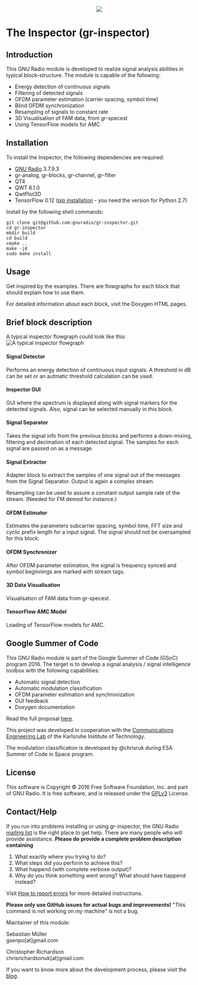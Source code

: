 <div align="center">

<img src="https://github.com/gnuradio/gr-inspector/blob/master/docs/doxygen/images/logo_body_big.png" />

</div>

# The Inspector (gr-inspector)

## Introduction
This GNU Radio module is developed to realize signal analysis abilities in typical block-structure. The module is capable of the following:
- Energy detection of continuous signals
- Filtering of detected signals
- OFDM parameter estimation (carrier spacing, symbol time)
- Blind OFDM synchronization
- Resampling of signals to constant rate
- 3D Visualisation of FAM data, from gr-specest
- Using TensorFlow models for AMC

## Installation

To install the Inspector, the following dependencies are required:

- [GNU Radio](https://github.com/gnuradio/gnuradio) 3.7.9.3
- gr-analog, gr-blocks, gr-channel, gr-filter
- QT4
- QWT 6.1.0
- QwtPlot3D
- TensorFlow 0.12 ([pip installation](https://www.tensorflow.org/get_started/os_setup#pip_installation) - you need the version for Python 2.7)

Install by the following shell commands:

```
git clone git@github.com:gnuradio/gr-inspector.git
cd gr-inspector
mkdir build
cd build
cmake ..
make -j4
sudo make install
```

## Usage
Get inspired by the examples. There are flowgraphs for each block that should explain how to use them.

For detailed information about each block, visit the Doxygen HTML pages.
## Brief block description

A typical inspector flowgraph could look like this:
![A typical inspector flowgraph](https://grinspector.files.wordpress.com/2016/05/decentral.png)

#### Signal Detector
Performs an energy detection of continuous input signals. A threshold in dB can be set or an autmatic threshold calculation can be used.

#### Inspector GUI
GUI where the spectrum is displayed along with signal markers for the detected signals. Also, signal can be selected manually in this block.

#### Signal Separator
Takes the signal info from the previous blocks and performs a down-mixing, filtering and decimation of each detected signal. The samples for each signal are passed on as a message.

#### Signal Extractor
Adapter block to extract the samples of one signal out of the messages from the Signal Separator. Output is again a complex stream.

Resampling can be used to assure a constant output sample rate of the stream. (Needed for FM demod for instance.)

#### OFDM Estimator
Estimates the parameters subcarrier spacing, symbol time, FFT size and cyclic prefix length for a input signal. The signal should not be oversampled for this block.

#### OFDM Synchronizer
After OFDM parameter estimation, the signal is frequency synced and symbol beginnings are marked with stream tags.

#### 3D Data Visualisation
Visualisation of FAM data from gr-specest.

#### TensorFlow AMC Model
Loading of TensorFlow models for AMC.

## Google Summer of Code
This GNU Radio module is part of the Google Summer of Code (GSoC) program 2016. The target is to develop a signal analysis / signal intelligence toolbox with the following capabilities:

- Automatic signal detection
- Automatic modulation classification
- OFDM parameter estimation and synchronization
- GUI feedback
- Doxygen documentation

Read the full proposal [here](https://github.com/sbmueller/gsoc-proposal/blob/master/sigint-proposal.pdf).

This project was developed in cooperation with the [Communications Engineering Lab](http://www.cel.kit.edu/) of the Karlsruhe Institute of Technology.

The modulation classification is developed by @chrisruk during ESA Summer of Code in Space program.

## License
This software is Copyright © 2016 Free Software Foundation, Inc. and part of GNU Radio. It is free software, and is released under the [GPLv3](https://www.gnu.org/licenses/gpl-3.0.en.html) License.

## Contact/Help
If you run into problems installing or using gr-inspector, the GNU Radio [mailing list](https://wiki.gnuradio.org/index.php/MailingLists) is the right place to get help. There are many people who will provide assistance. **Please do provide a complete problem description containing**

1. What exactly where you trying to do?
2. What steps did you perform to achieve this?
3. What happend (with complete verbose output)?
4. Why do you think something went wrong? What should have happend instead?

Visit [How to report errors](https://wiki.gnuradio.org/index.php/ReportingErrors) for more detailed instructions.

**Please only use GitHub issues for actual bugs and improvements!** "This command is not working on my machine" is not a bug.

Maintainer of this module:

Sebastian Müller<br/>
gsenpo[at]gmail.com

Christopher Richardson<br/>
chrisrichardsonuk[at]gmail.com

If you want to know more about the development process, please visit the [blog](https://grinspector.wordpress.com/).
